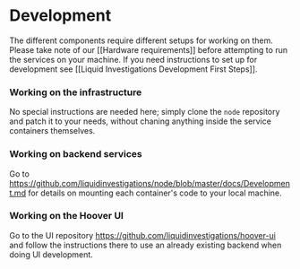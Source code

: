# Development

The different components require different setups for working on them.
Please take note of our [[Hardware requirements]] before attempting to run the services on your machine. If you need instructions to set up for development see [[Liquid Investigations Development First Steps]].


### Working on the infrastructure

No special instructions are needed here; simply clone the `node` repository and patch it to your needs, without chaning anything inside the service containers themselves.


### Working on backend services

Go to https://github.com/liquidinvestigations/node/blob/master/docs/Development.md for details on mounting each container's code to your local machine.



### Working on the Hoover UI

Go to the UI repository https://github.com/liquidinvestigations/hoover-ui and follow the instructions there to use an already existing backend when doing UI development.

